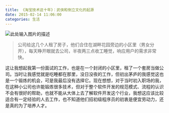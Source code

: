 ```yaml
---
title: 《淘宝技术这十年》：武侠和倒立文化的起源
date: 2015-02-14 11:06:00
categories: 生活
---
```


![此处输入图片的描述][1]

<!-- more -->

> 公司给这几个人租了房子，他们合住在湖畔花园旁边的小区里（男女分开），每天睁开眼就去公司，半夜两三点收工睡觉，响应用户的需求非常快。

这让我想起我第一份面试的工作，也是在一个封闭的小区里，租了一个套房当做公司。当时让我感觉就是吃睡都在那里，没日没夜的工作，但初出茅庐的我感觉这也是一个锻炼的机会，可是我最后没有选择它。现在想想，对于当时初入职场的我，在这种小公司也许能锻炼很多技术，但对于整个软件开发的规范模式、流程的认识不会有很好的帮助，也就不能从大体上去了解软件开发这个行业，我想这应该比较适合有一定经验的人去工作，也不知道他们招初级程序员的初衷是便宜劳动力，还是真的为了培养人才。


  [1]: https://timgsa.baidu.com/timg?image&quality=80&size=b9999_10000&sec=1492063172740&di=2c17a4d111b6fe99741ea2890f8e2242&imgtype=0&src=http://www.ctps.cn/PhotoNet/Profiles/%25BA%25EC%25D0%25E4%25CC%25ED%25CF%25E3/2010129173107358.jpg